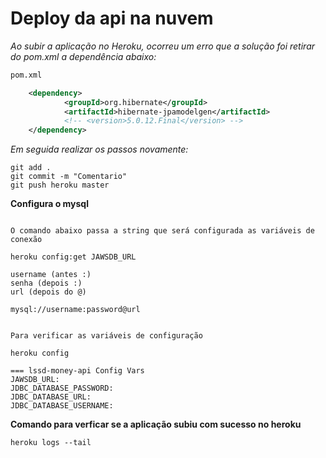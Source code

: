 # Deploy da api na nuvem	

*Ao subir a aplicação no Heroku, ocorreu um erro que a solução foi retirar do pom.xml a dependência abaixo:*

```xml
pom.xml	

	<dependency>
			<groupId>org.hibernate</groupId>
			<artifactId>hibernate-jpamodelgen</artifactId>
			<!-- <version>5.0.12.Final</version> -->
	</dependency>
```

*Em seguida realizar os passos novamente:*

```
git add .
git commit -m "Comentario"
git push heroku master  
```

**Configura o mysql**

```

O comando abaixo passa a string que será configurada as variáveis de conexão

heroku config:get JAWSDB_URL

username (antes :)
senha (depois :)
url (depois do @)

mysql://username:password@url


```

```
Para verificar as variáveis de configuração

heroku config

=== lssd-money-api Config Vars
JAWSDB_URL:             
JDBC_DATABASE_PASSWORD: 
JDBC_DATABASE_URL:      
JDBC_DATABASE_USERNAME: 

```

**Comando para verficar se a aplicação subiu com sucesso no heroku**

```
heroku logs --tail

```